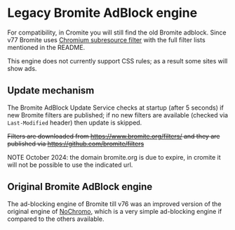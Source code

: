 # Legacy Bromite AdBlock engine

For compatibility, in Cromite you will still find the old Bromite adblock.
Since v77 Bromite uses [Chromium subresource filter](https://github.com/chromium/chromium/tree/master/components/subresource_filter) with the full filter lists mentioned in the README.

This engine does not currently support CSS rules; as a result some sites will show ads.

## Update mechanism

The Bromite AdBlock Update Service checks at startup (after 5 seconds) if new Bromite filters are published; if no new filters are available (checked via `Last-Modified` header) then update is skipped.

~~Filters are downloaded from https://www.bromite.org/filters/ and they are published via https://github.com/bromite/filters~~

NOTE October 2024: the domain bromite.org is due to expire, in cromite it will not be possible to use the indicated url.

## Original Bromite AdBlock engine
The ad-blocking engine of Bromite till v76 was an improved version of the original engine of [NoChromo](https://forum.xda-developers.com/android/apps-games/app-nochromo-wild-browser-appears-t3130776), which is a very simple ad-blocking engine if compared to the others available.
